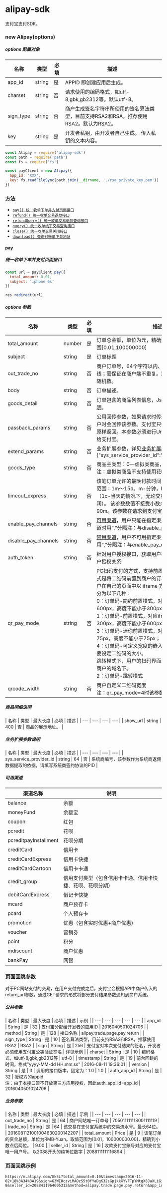 # alipay-sdk
支付宝支付SDK。

### new Alipay(options)

##### options 配置对象

| 名称 | 类型 | 必填 | 描述 |
| --- | --- | --- | --- |
| app_id | string | 是 | APPID 即创建应用后生成。 |
| charset | string | 否 | 请求使用的编码格式，如utf-8,gbk,gb2312等。默认utf-8。 |
| sign_type | string | 否 | 商户生成签名字符串所使用的签名算法类型，目前支持RSA2和RSA，推荐使用RSA2。默认为RSA2。 |
| key | string | 是 | 开发者私钥，由开发者自己生成。 传入私钥的文本内容。 |

```javascript
const Alipay = require('alipay-sdk')
const path = require('path')
const fs = require('fs')

const payClient = new Alipay({
  app_id: 'XXX',
  key: fs.readFileSync(path.join(__dirname, './rsa_private_key.pem'))
})
```

### 方法

- [`pay() 统一收单下单并支付页面接口`](#pay)
- [`refund() 统一收单交易退款接口`](#refund)
- [`refundQuery() 统一收单交易退款查询接口`](#refundQuery)
- [`query() 统一收单线下交易查询接口`](#query)
- [`close() 统一收单交易关闭接口`](#close)
- [`download() 查询对账单下载地址`](#download)

#### pay

#####  统一收单下单并支付页面接口

```javascript
const url = payClient.pay({
  total_amount: 0.01,
  subject: 'iphone 6s'
})

res.redirect(url)
```

##### options 参数
| 名称 | 类型 | 必填 | 描述 |
| --- | --- | --- | --- |
| total_amount | number | 是 | 订单总金额，单位为元，精确到小数点后两位，取值范围[0.01,100000000] |
| subject | string | 是 | 订单标题 |
| out_trade_no | string | 否 | 商户订单号，64个字符以内、可包含字母、数字、下划线；需保证在商户端不重复。默认为当前时间戳 + 6位随机数。 |
| body | string | 否 | 订单描述。 |
| goods_detail | string | 否 | 订单包含的商品列表信息，Json格式，详见[商品明细说明](#商品明细说明)。 | {"show_url":"https://www.alipay.com"} |
| passback_params | string | 否 | 公用回传参数，如果请求时传递了该参数，则返回给商户时会回传该参数。支付宝只会在异步通知时将该参数原样返回。本参数必须进行UrlEncode之后才可以发送给支付宝。 |
| extend_params | string | 否 | 业务扩展参数，详见[业务扩展参数说明](#业务扩展参数说明)。 {"sys_service_provider_id":"2088511833207846"} |
| goods_type | string | 否 | 商品主类型：0—虚拟类商品，1—实物类商品（默认） 注：虚拟类商品不支持使用花呗渠道  |
| timeout_express | string | 否 | 该笔订单允许的最晚付款时间，逾期将关闭交易。取值范围：1m～15d。m-分钟，h-小时，d-天，1c-当天（1c-当天的情况下，无论交易何时创建，都在0点关闭）。 该参数数值不接受小数点， 如 1.5h，可转换为 90m。该参数在请求到支付宝时开始计时。 |
| enable_pay_channels | string | 否 | [可用渠道](#可用渠道)，用户只能在指定渠道范围内支付当有多个渠道时用“,”分隔注：与disable_pay_channels互斥 |
| disable_pay_channels | string | 否 | [禁用渠道](#可用渠道)，用户不可用指定渠道支付当有多个渠道时用“,”分隔注：与enable_pay_channels互斥 |
| auth_token | string | 否 | 针对用户授权接口，获取用户相关数据时，用于标识用户授权关系 |
| qr_pay_mode | string | 否 | PC扫码支付的方式，支持前置模式和跳转模式。前置模式是将二维码前置到商户的订单确认页的模式。需要商户在自己的页面中以 iframe 方式请求支付宝页面。具体分为以下几种：<br/>0：订单码-简约前置模式，对应 iframe 宽度不能小于600px，高度不能小于300px；<br/>1：订单码-前置模式，对应iframe 宽度不能小于 300px，高度不能小于600px；<br/>3：订单码-迷你前置模式，对应 iframe 宽度不能小于 75px，高度不能小于75px；<br/>4：订单码-可定义宽度的嵌入式二维码，商户可根据需要设定二维码的大小。<br/>跳转模式下，用户的扫码界面是由支付宝生成的，不在商户的域名下。<br/>2：订单码-跳转模式 |
| qrcode_width | string | 否 | 商户自定义二维码宽度 <br/>注：qr_pay_mode=4时该参数生效 |

##### 商品明细说明
| 名称 | 类型 | 最大长度 | 必填 | 描述 |
| --- | --- |  --- | --- |
| show_url | string | 400 | 否 | 商品的展示地址。 |

##### 业务扩展参数说明
| 名称 | 类型 | 最大长度 | 必填 | 描述 |
| --- | --- |  --- | --- |
| sys_service_provider_id | string | 64 | 否 | 系统商编号，该参数作为系统商返佣数据提取的依据，请填写系统商签约协议的PID |

##### 可用渠道
| 渠道名称 | 说明 |
| --- | --- |
| balance | 余额 |
| moneyFund | 余额宝 |
| coupon | 红包 |
| pcredit | 花呗 |
| pcreditpayInstallment | 花呗分期 |
| creditCard  | 信用卡 |
| creditCardExpress | 信用卡快捷 |
| creditCardCartoon | 信用卡卡通 |
| credit_group  | 信用支付类型（包含信用卡卡通、信用卡快捷、花呗、花呗分期） |
| debitCardExpress  | 借记卡快捷 |
| mcard | 商户预存卡 |
| pcard | 个人预存卡 |
| promotion | 优惠（包含实时优惠+商户优惠） |
| voucher | 营销券 |
| point | 积分 |
| mdiscount | 商户优惠 |
| bankPay | 网银 |

### 页面回跳参数
对于PC网站支付的交易，在用户支付完成之后，支付宝会根据API中商户传入的return_url参数，通过GET请求的形式将部分支付结果参数通知到商户系统。
 
##### 公共参数
| 名称 | 类型 | 最大长度 | 必填 | 描述 | 示例 |
| --- | --- |  --- | --- | --- |
| app_id  | String | 是 | 32  | 支付宝分配给开发者的应用ID  | 2016040501024706 |
| method  | String | 是 | 128 | 接口名称  | alipay.trade.page.pay.return |
| sign_type | String | 是 | 10 |  签名算法类型，目前支持RSA2和RSA，推荐使用RSA2  | RSA2 |
| sign  | String | 是 | 256 | 支付宝对本次支付结果的签名，开发者必须使用支付宝公钥验证签名  | 详见示例 |
| charset | String | 是 | 10 |  编码格式，如utf-8,gbk,gb2312等 | utf-8 |
| timestamp | String | 是 | 19  | 前台回跳的时间，格式"yyyy-MM-dd HH:mm:ss" | 2016-08-11 19:36:01 |
| version | String | 是 | 3 | 调用的接口版本，固定为：1.0 | 1.0 |
| auth_app_id | String | 是 | 32  | 授权方的appid <br/>注：由于本接口暂不开放第三方应用授权，因此auth_app_id=app_id | 2016040501024706 |

##### 业务参数
| 名称 | 类型 | 最大长度 | 必填 | 描述 | 示例 |
| --- | --- |  --- | --- | --- |
| out_trade_no | String  | 是 | 64  | 商户网站唯一订单号 | 70501111111S001111119 |
| trade_no  | String | 是 | 64  | 该交易在支付宝系统中的交易流水号。最长64位。 | 2016081121001004630200142207 |
| total_amount | Price | 是 | 9 | 该笔订单的资金总额，单位为RMB-Yuan。取值范围为[0.01，100000000.00]，精确到小数点后两位。 | 9.00 |
| seller_id | String | 是 | 16  | 收款支付宝账号对应的支付宝唯一用户号。 以2088开头的纯16位数字  | 2088111111116894 |

### 页面回跳示例
```http
https://m.alipay.com/GkSL?total_amount=0.10&timestamp=2016-11-02+18%3A34%3A19&sign=G3WI0czviMAOzS5t0fYaDgK32sGpjkkXYVFTpYMtgX8JaXLiGiUTO%2F2IHogcCFT96jBCLZ6IsNzd%2BmxkB%2FRuwG%2F7naQk1qReuORMkrB5cpBf9U40bIUoCmSNqtANsTE2UPV7GKegYG2RqoCRScTmeFAFHj5L7zsM%2BLuYb9mqN3g%3D&trade_no=2016110221001004330228438026&sign_type=RSA2&auth_app_id=2014073000007292&charset=UTF-8&seller_id=2088411964605312&method=alipay.trade.page.pay.return&app_id=2014073000007292&out_trade_no=20150g320g010101001&version=1.0 
```